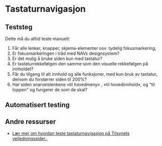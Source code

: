 # Tastaturnavigasjon

## Teststeg
Dette må du alltid teste manuelt:

1. Får alle lenker, knapper, skjema-elementer osv. tydelig fokusmarkering,
2. Er fokusmarkeringen i tråd med NAVs designsystem?
3. Er det mulig å bruke siden kun med tastatur?  
4. Er tastaturrekkefølgen den samme som den visuelle rekkefølgen på innholdet? 
5. Får du tilgang til alt innhold og alle funksjoner, med kun bruk av tastatur, dersom du forstørrer siden til 200%? 
6. Har siden snarveislenkene «til hovedmeny» , «til hovedinnhold», og "til toppen" og fungerer de som de skal?  

## Automatisert testing


## Andre ressurser
* [Lær mer om hvordan teste tastaturnavigasjon på Tilsynets veiledningssider.. ](https://uu.difi.no/krav-og-regelverk/kom-i-gang/hvordan-teste-universell-utforming-av-ditt-nettsted#tastaturnavigering)
